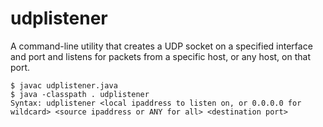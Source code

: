 # udplistener

A command-line utility that creates a UDP socket on a specified interface and port and listens for packets from a specific host, or any host, on that port.

```
$ javac udplistener.java
$ java -classpath . udplistener
Syntax: udplistener <local ipaddress to listen on, or 0.0.0.0 for wildcard> <source ipaddress or ANY for all> <destination port>
```  
  
